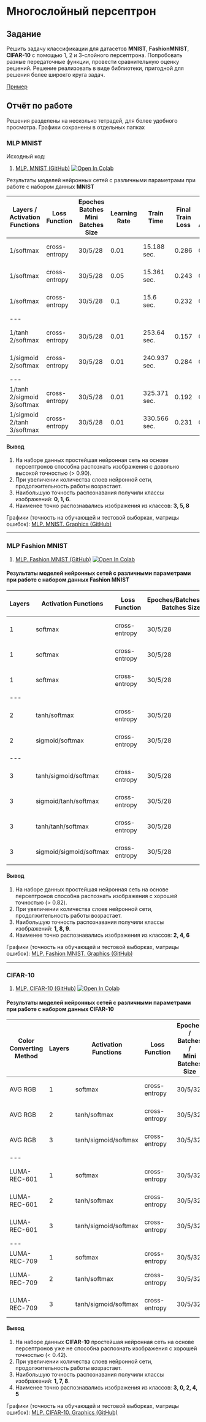 # Многослойный персептрон
## Задание

Решить задачу классификации для датасетов **MNIST**, **FashionMNIST**, **CIFAR-10** с помощью 1, 2 и 3-слойного персептрона. Попробовать разные передаточные функции, провести сравнительную оценку решений. Решение реализовать в виде библиотеки, пригодной для решения более широкго круга задач.

[Пример](https://github.com/shwars/NeuroWorkshop/blob/master/Notebooks/IntroMyFw.ipynb)

## Отчёт по работе

Решения разделены на несколько тетрадей, для более удобного просмотра. Графики сохранены в отдельных папках


### MLP MNIST
Исходный код:
1. [MLP. MNIST (GitHub)](MLP.%20MNIST.ipynb) [![Open In Colab](https://colab.research.google.com/assets/colab-badge.svg)](https://colab.research.google.com/drive/11Ej63yx62mkyl2TnvwhfEQa-1IC3xOHP?usp=sharing) 

Результаты моделей нейронных сетей с различными параметрами при работе с набором данных **MNIST**

|Layers /<br> Activation Functions|Loss Function|Epoches <br> Batches <br> Mini Batches Size|Learning <br> Rate|Train <br> Time|Final <br> Train Loss|Final <br> Train Accurancy|Final <br> Valid Loss|Final <br> Valid Accurancy|Best Class /<br>Accurancy|Worst Class / <br> Accurancy|
|---|---|---|---|---|---|---|---|---|---|---|
|1/softmax|cross-entropy|30/5/28|0.01|15.188 sec.|0.286|0.921|0.308|0.914|1 / 0.98 <br> 0 / 0.97 <br> 6 / 0.95|5 / 0.86 <br> 3 / 0.87 <br> 8 / 0.88|
|1/softmax|cross-entropy|30/5/28|0.05|15.361 sec.|0.243|0.932|0.287|0.920|1 / 0.98 <br> 0 / 0.97 <br> 6 / 0.96|3 / 0.87 <br> 5 / 0.87 <br> 8 / 0.87|
|1/softmax|cross-entropy|30/5/28|0.1|15.6 sec.|0.232|0.936|0.29|0.919|1 / 0.98 <br> 0 / 0.97 <br> 6 / 0.96|3 / 0.86 <br> 8 / 0.86 <br> 5 / 0.87|
|---|
|1/tanh <br> 2/softmax|cross-entropy|30/5/28|0.01|253.64 sec.|0.157|0.957|0.194|0.944|0 / 0.98 <br> 1 / 0.98 <br> 6 / 0.96|3 / 0.91 <br> 5 / 0.92 <br> 9 / 0.92|
|1/sigmoid <br> 2/softmax|cross-entropy|30/5/28|0.01|240.937 sec.|0.284|0.918|0.303|0.912|0 / 0.97 <br> 1 / 0.97 <br> 6 / 0.95|3 / 0.86 <br> 5 / 0.86 <br> 8 / 0.87|
|---|
|1/tanh <br> 2/sigmoid <br> 3/softmax|cross-entropy|30/5/28|0.01|325.371 sec.|0.192|0.945|0.221|0.935|1 / 0.98 <br> 0 / 0.97 <br> 6 / 0.96|5 / 0.88 <br> 3 / 0.90 <br> 9 / 0.91|
|1/sigmoid <br> 2/tanh <br> 3/softmax|cross-entropy|30/5/28|0.01|330.566 sec.|0.231|0.923|0.260|0.923|1 / 0.98 <br> 0 / 0.97 <br> 6 / 0.96|3 / 0.87 <br> 5 / 0.87 <br> 8 / 0.88|


#### Вывод
1. На наборе данных простейшая нейронная сеть на основе персептронов способна распознать изображения с довольно высокой точностью (> 0.90).
2. При увеличении количества слоев нейронной сети, продолжительность работы возрастает.
3. Наибольшую точность распознавания получили классы изображений: **0, 1, 6**.
4. Наименее точно распознавались изображения из классов: **3, 5, 8**


Графики (точность на обучающей и тестовой выборках, матрицы ошибок): [MLP. MNIST. Graphics (GitHub)](https://github.com/MAILabs-Edu-AI/lab-multi-layered-perceptron-Aynur19/tree/main/MLP/img_mnist)

---

### MLP Fashion MNIST

1. [MLP. Fashion MNIST (GitHub)](https://github.com/MAILabs-Edu-AI/lab-multi-layered-perceptron-Aynur19/blob/main/MLP/MLP.%20Fashion%20MNIST.ipynb) [![Open In Colab](https://colab.research.google.com/assets/colab-badge.svg)](https://colab.research.google.com/drive/1SJhO3mL3Cp7NOuc7YEapo9gNOORtmBgN?usp=sharing) 

#### Результаты моделей нейронных сетей с различными параметрами при работе с набором данных **Fashion MNIST**

|Layers|Activation Functions|Loss Function|Epoches/Batches/Mini Batches Size|Learning Rate|Train Time|Final Train Loss|Final Train Accurancy|Final Valid Loss|Final Valid Accurancy|Best Class/Accurancy|Worst Class/Accurancy|
|---|---|---|---|---|---|---|---|---|---|---|---|
|1|softmax|cross-entropy|30/5/28|0.01|36.532 sec.|0.405|0.862|0.449|0.842|1 / 0.95 <br> 9 / 0.95 <br> 8 / 0.94|6 / 0.55 <br> 2 / 0.73 <br> 4 / 0.77|
|1|softmax|cross-entropy|30/5/28|0.05|28.286 sec.|0.386|0.864|0.454|0.839|1 / 0.96 <br> 8 / 0.95 <br> 9 / 0.94|2 / 0.62 <br> 6 / 0.66 <br> 4 / 0.77|
|1|softmax|cross-entropy|30/5/28|0.1|27.042 sec.|0.427|0.85|0.513|0.822|1 / 0.95 <br> 7 / 0.95 <br> 8, 9 / 0.94|2 / 0.47 <br> 6 / 0.73 <br> 4 / 0.77|
|---|
|2|tanh/softmax|cross-entropy|30/5/28|0.01|524.747 sec.|0.292|0.896|0.362|0.872|8 / 0.97 <br> 1 / 0.96 <br> 9 / 0.95|6 / 0.62 <br> 2 / 0.78 <br> 4 / 0.82|
|2|sigmoid/softmax|cross-entropy|30/5/28|0.01|491.887 sec.|0.395|0.861|0.435|0.843|1 / 0.95 <br> 8 / 0.95 <br> 9 / 0.94|6 / 0.53 <br> 2 / 0.73 <br> 4 / 0.78|
|---|
|3|tanh/sigmoid/softmax|cross-entropy|30/5/28|0.01|678.361 sec.|0.321|0.885|0.379|0.866|8 / 0.97 <br> 1 / 0.96 <br> 9 / 0.95|6 / 0.58 <br> 2 / 0.77 <br> 4 / 0.81|
|3|sigmoid/tanh/softmax|cross-entropy|30/5/28|0.01|705.662 sec.|0.352|0.874|0.404|0.855|8 / 0.96 <br> 1 / 0.95 <br> 7, 9 / 0.94|6 / 0.58 <br> 2 / 0.72 <br> 4 / 0.81|
|3|tanh/tanh/softmax|cross-entropy|30/5/28|0.01|748.174 sec.|0.251|0.909|0.338|0.88|8 / 0.97 <br> 1, 7 / 0.96 <br> 9 / 0.95|6 / 0.64 <br> 2 / 0.78 <br> 4 / 0.82|
|3|sigmoid/sigmoid/softmax|cross-entropy|30/5/28|0.01|655.507 sec.|0.418|0.852|0.458|0.835|1 / 0.95 <br> 8 / 0.95 <br> 9 / 0.94|6 / 0.50 <br> 2 / 0.73 <br> 4 / 0.78|

#### Вывод
1. На наборе данных простейшая нейронная сеть на основе персептронов способна распознать изображения с хорошей точностью (> 0.82).
2. При увеличении количества слоев нейронной сети, продолжительность работы возрастает.
3. Наибольшую точность распознавания получили классы изображений: **1, 8, 9**.
4. Наименее точно распознавались изображения из классов: **2, 4, 6**


Графики (точность на обучающей и тестовой выборках, матрицы ошибок): [MLP. Fashion MNIST. Graphics (GitHub)](https://github.com/MAILabs-Edu-AI/lab-multi-layered-perceptron-Aynur19/tree/main/MLP/img_fashion-mnist)

---

### CIFAR-10

1. [MLP. CIFAR-10 (GitHub)](https://github.com/MAILabs-Edu-AI/lab-multi-layered-perceptron-Aynur19/blob/main/MLP/MLP.%20CIFAR-10.ipynb) [![Open In Colab](https://colab.research.google.com/assets/colab-badge.svg)](https://colab.research.google.com/drive/1SJhO3mL3Cp7NOuc7YEapo9gNOORtmBgN?usp=sharing) 

#### Результаты моделей нейронных сетей с различными параметрами при работе с набором данных **CIFAR-10**

|Color Converting <br> Method|Layers|Activation <br> Functions|Loss Function|Epoches / <br> Batches / <br> Mini Batches Size|Learning <br> Rate|Train <br> Time|Final Train <br> Loss|Final Train <br> Accurancy|Final Valid <br> Loss|Final Valid <br> Accurancy|Best Class / <br> Accurancy|Worst Class / <br> Accurancy|
|---|---|---|---|---|---|---|---|---|---|---|---|---|
|AVG RGB|1|softmax|cross-entropy|30/5/32|0.01|34.367 sec.|1.979|0.311|2.023|0.293|1 / 0.60|3 / 0.17 <br> 4 / 0.20 <br> 0, 2 / 0.22|
|AVG RGB|2|tanh/softmax|cross-entropy|30/5/32|0.01|554.990 sec.|1.638|0.417|1.714|0.387|1 / 0.76 <br> 7 / 0.51|3 / 0.16 <br> 5 / 0.26 <br> 9 / 0.29|
|AVG RGB|3|tanh/sigmoid/softmax|cross-entropy|30/5/32|0.01|721.926 sec.|1.709|0.397|1.743|0.382|1 / 0.61 <br> 8 / 0.52|3 / 0.21 <br> 0 / 0.26 <br> 2 / 0.27|
|---|
|LUMA-REC-601|1|softmax|cross-entropy|30/5/32|0.01|34.762 sec.|1.992|0.307|2.040|0.287|1 / 0.60|3 / 0.18 <br> 0 / 0.19 <br> 4 / 0.20|
|LUMA-REC-601|2|tanh/softmax|cross-entropy|30/5/32|0.01|589.086 sec.|1.635|0.420|1.717|0.387|1 / 0.74|3 / 0.16 <br> 5 / 0.28 <br> 9 / 0.28|
|LUMA-REC-601|3|tanh/sigmoid/softmax|cross-entropy|30/5/32|0.01|763.993 sec.|1.721|0.392|1.761|0.376|1 / 0.65 <br> 8 / 0.51|3 / 0.23 <br> 0 / 0.24 <br> 2 / 0.30|
|---|
|LUMA-REC-709|1|softmax|cross-entropy|30/5/32|0.01|34.863 sec.|1.991|0.307|2.038|0.285|1 / 0.60|1 / 0.60|3 / 0.17 <br> 0 / 0.19 <br> 4 / 0.21|
|LUMA-REC-709|2|tanh/softmax|cross-entropy|30/5/32|0.01|577.535 sec.|1.630|0.421|1.714|0.390|1 / 0.75 <br> 7 / 0.5|3 / 0.17 <br> 5 / 0.29 <br> 0, 9 / 0.30|
|LUMA-REC-709|3|tanh/sigmoid/softmax|cross-entropy|30/5/32|0.01|913.480 sec.|1.717|0.395|1.756|0.376|1 / 0.64 <br> 8 / 0.52|3 / 0.23 <br> 0 / 0.24 <br> 5 / 0.26


#### Вывод
1. На наборе данных **CIFAR-10** простейшая нейронная сеть на основе персептронов уже не способна распознать изображения с хорошей точностью (< 0.42).
2. При увеличении количества слоев нейронной сети, продолжительность работы возрастает.
3. Наибольшую точность распознавания получили классы изображений: **1, 7, 8**.
4. Наименее точно распознавались изображения из классов: **3, 0, 2, 4, 5**


Графики (точность на обучающей и тестовой выборках, матрицы ошибок): [MLP. CIFAR-10. Graphics (GitHub)](https://github.com/MAILabs-Edu-AI/lab-multi-layered-perceptron-Aynur19/tree/main/MLP/img_cifar-10)
